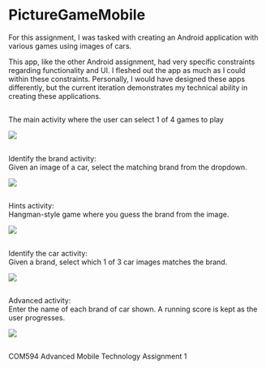 # PictureGameMobile

For this assignment, I was tasked with creating an Android application with various games using images of cars.

This app, like the other Android assignment, had very specific constraints regarding functionality and UI. I fleshed out the app as much as I could within these constraints. Personally, I would have designed these apps differently, but the current iteration demonstrates my technical ability in creating these applications. 

##
The main activity where the user can select 1 of 4 games to play

<img src="https://github-production-user-asset-6210df.s3.amazonaws.com/56891175/272123343-584c13be-04ce-4603-9891-69832bd24ddf.png">

##
Identify the brand activity:  
Given an image of a car, select the matching brand from the dropdown. 

<img src="https://github-production-user-asset-6210df.s3.amazonaws.com/56891175/272123367-e4e1b02a-5362-41c8-b50f-3a7b63fe7a94.png">

##
Hints activity:  
Hangman-style game where you guess the brand from the image.

<img src="https://github-production-user-asset-6210df.s3.amazonaws.com/56891175/272123409-37437591-2947-4ad0-bd6a-78dfb859fe1b.png">

##
Identify the car activity:  
Given a brand, select which 1 of 3 car images matches the brand.

<img src="https://github-production-user-asset-6210df.s3.amazonaws.com/56891175/272123609-274c4acb-7b96-408a-820e-6cccb40bfbf2.png">

##
Advanced activity:  
Enter the name of each brand of car shown. A running score is kept as the user progresses.

<img src="https://github-production-user-asset-6210df.s3.amazonaws.com/56891175/272123684-73d1849d-5cff-4b83-b046-5bd3ab820d43.png">

##
COM594 Advanced Mobile Technology Assignment 1
